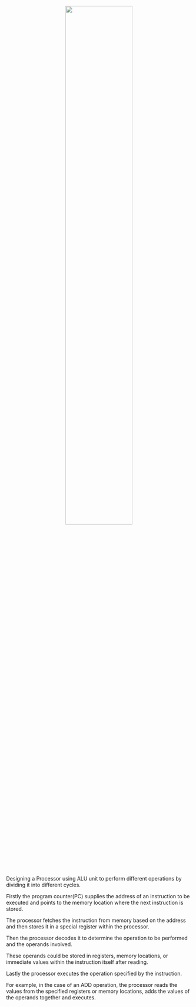 
<p align=center> <img src="https://github.com/dhanasekarp03/RISCV/assets/126143349/43a843ce-8e66-469c-940e-b78e0dff8c06" width=60% height=60%>






Designing a Processor using ALU unit to perform different operations by dividing it into different cycles.

Firstly the program counter(PC) supplies the address of an instruction to be executed and points to the memory location where the next instruction is stored. 

The processor fetches the instruction from memory based on the address and then stores it in a special register within the processor.

 Then the processor decodes it to determine the operation to be performed and the operands involved.
 
These operands could be stored in registers, memory locations, or immediate values within the instruction itself after reading. 

Lastly the processor executes the operation specified by the instruction.

For example, in the case of an ADD operation, the processor reads the values from the specified registers or memory locations, adds the values of the operands together and executes.

 
